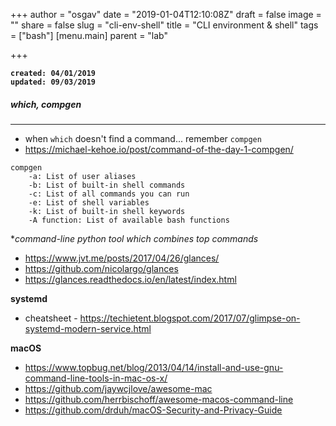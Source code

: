 +++
author = "osgav"
date = "2019-01-04T12:10:08Z"
draft = false
image = ""
share = false
slug = "cli-env-shell"
title = "CLI environment & shell"
tags = ["bash"]
[menu.main]
parent = "lab"

+++

**`created: 04/01/2019`**<br />
**`updated: 09/03/2019`**

##### which, compgen

---

- when `which` doesn't find a command... remember `compgen`
- https://michael-kehoe.io/post/command-of-the-day-1-compgen/


```
compgen
    -a: List of user aliases
    -b: List of built-in shell commands
    -c: List of all commands you can run
    -e: List of shell variables
    -k: List of built-in shell keywords
    -A function: List of available bash functions
```

**command-line python tool which combines *top commands**

- https://www.jvt.me/posts/2017/04/26/glances/
- https://github.com/nicolargo/glances
- https://glances.readthedocs.io/en/latest/index.html


**systemd**

- cheatsheet - https://techietent.blogspot.com/2017/07/glimpse-on-systemd-modern-service.html

**macOS**

- https://www.topbug.net/blog/2013/04/14/install-and-use-gnu-command-line-tools-in-mac-os-x/
- https://github.com/jaywcjlove/awesome-mac
- https://github.com/herrbischoff/awesome-macos-command-line
- https://github.com/drduh/macOS-Security-and-Privacy-Guide